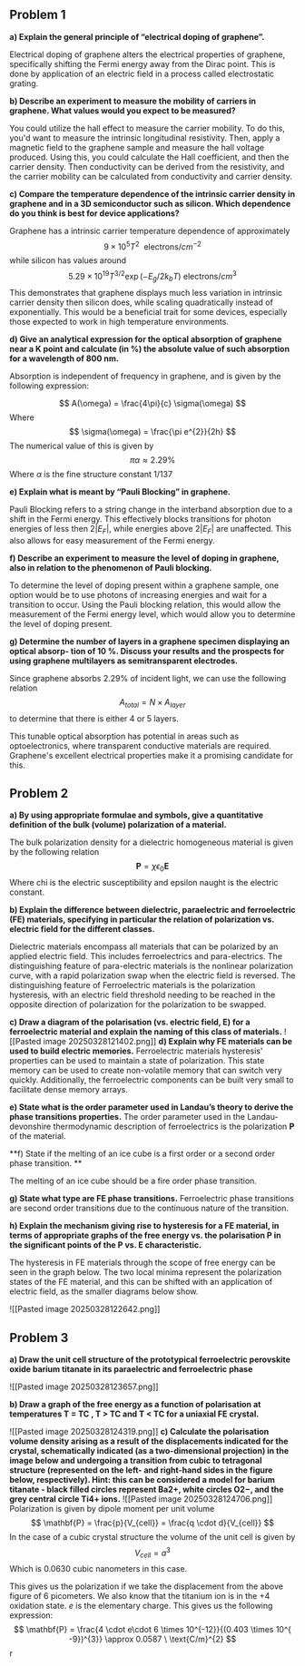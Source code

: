 ## Problem 1 
**a) Explain the general principle of “electrical doping of graphene”.** 

Electrical doping of graphene alters the electrical properties of graphene, specifically shifting the Fermi energy away from the Dirac point. This is done by application of an electric field in a process called electrostatic grating. 

**b) Describe an experiment to measure the mobility of carriers in graphene. What values would you expect to be measured?** 

You could utilize the hall effect to measure the carrier mobility. To do this, you'd want to measure the intrinsic longitudinal resistivity. Then, apply a magnetic field to the graphene sample and measure the hall voltage produced. Using this, you could calculate the Hall coefficient, and then the carrier density. Then conductivity can be derived from the resistivity, and the carrier mobility can be calculated from conductivity and carrier density. 

**c) Compare the temperature dependence of the intrinsic carrier density in graphene and in a 3D semiconductor such as silicon. Which dependence do you think is best for device applications?**

Graphene has a intrinsic carrier temperature dependence of approximately 
$$9 \times 10^{5} T^{2} \ \text{ electrons}/cm^{-2}$$
while silicon has values around 
$$
5.29 \times 10^{19} T^{3/2}\exp(-E_{g}/2k_{b}T) \ \text{electrons}/cm^{3}
$$
This demonstrates that graphene displays much less variation in intrinsic carrier density then silicon does, while scaling quadratically instead of exponentially.  This would be a beneficial trait for some devices, especially those expected to work in high temperature environments. 

**d) Give an analytical expression for the optical absorption of graphene near a K point and calculate (in %) the absolute value of such absorption for a wavelength of 800 nm.**

Absorption is independent of frequency in graphene, and is given by the following expression: 

$$
A(\omega) = \frac{4\pi}{c} \sigma(\omega)
$$
Where
$$
\sigma(\omega) = \frac{\pi e^{2}}{2h}
$$
The numerical value of this is given by
$$
\pi\alpha \approx 2.29 \%
$$
Where $\alpha$ is the fine structure constant 1/137

**e) Explain what is meant by “Pauli Blocking” in graphene.**

Pauli Blocking refers to a string change in the interband absorption due to a shift in the Fermi energy. This effectively blocks transitions for photon energies of less then 2$|E_{F}|$, while energies above $2|E_{F}|$ are unaffected. This also allows for easy measurement of the Fermi energy. 

**f) Describe an experiment to measure the level of doping in graphene, also in relation to the phenomenon of Pauli blocking.**

To determine the level of doping present within a graphene sample, one option would be to use photons of increasing energies and wait for a transition to occur. Using the Pauli blocking relation, this would allow the measurement of the Fermi energy level, which would allow you to determine the level of doping present. 

**g) Determine the number of layers in a graphene specimen displaying an optical absorp- tion of 10 %. Discuss your results and the prospects for using graphene multilayers as semitransparent electrodes.**

Since graphene absorbs 2.29% of incident light, we can use the following relation 
$$
A_{total} = N \times A_{layer}
$$
to determine that there is either 4 or 5 layers. 

This tunable optical absorption has potential in areas such as optoelectronics, where transparent conductive materials are required. Graphene's excellent electrical properties make it a promising candidate for this. 

## Problem 2 

**a) By using appropriate formulae and symbols, give a quantitative definition of the bulk (volume) polarization of a material.**

The bulk polarization density for a dielectric homogeneous material is given by the following relation 
$$
\mathbf{P} = \chi \epsilon_{0} \mathbf{E}
$$
Where chi is the electric susceptibility and epsilon naught is the electric constant. 

**b) Explain the difference between dielectric, paraelectric and ferroelectric (FE) materials, specifying in particular the relation of polarization vs. electric field for the different classes.**

Dielectric materials encompass all materials that can be polarized by an applied electric field. This includes ferroelectrics and para-electrics. The distinguishing feature of para-electric materials is the nonlinear polarization curve, with a rapid polarization swap when the electric field is reversed. The distinguishing feature of Ferroelectric materials is the polarization hysteresis, with an electric field threshold needing to be reached in the opposite direction of polarization for the polarization to be swapped. 

**c) Draw a diagram of the polarisation (vs. electric field, E) for a ferroelectric material and explain the naming of this class of materials.**
![[Pasted image 20250328121402.png]]
**d) Explain why FE materials can be used to build electric memories.**
Ferroelectric materials hysteresis' properties can be used to maintain a state of polarization. This state memory can be used to create non-volatile memory that can switch very quickly. Additionally, the ferroelectric components can be built very small to facilitate dense memory arrays.

**e) State what is the order parameter used in Landau’s theory to derive the phase transitions properties.**
The order parameter used in the Landau-devonshire thermodynamic description of ferroelectrics is the polarization $\mathbf{P}$ of the material. 

**f) State if the melting of an ice cube is a first order or a second order phase transition. **

The melting of an ice cube should be a fire order phase transition.

**g) State what type are FE phase transitions.**
Ferroelectric phase transitions are second order transitions due to the continuous nature of the transition. 

**h) Explain the mechanism giving rise to hysteresis for a FE material, in terms of appropriate graphs of the free energy vs. the polarisation P in the significant points of the P vs. E characteristic.**

The hysteresis in FE materials through the scope of free energy can be seen in the graph below. The two local minima represent the polarization states of the FE material, and this can be shifted with an application of electric field, as the smaller diagrams below show.

![[Pasted image 20250328122642.png]]


## Problem 3 

**a) Draw the unit cell structure of the prototypical ferroelectric perovskite oxide barium titanate in its paraelectric and ferroelectric phase**

![[Pasted image 20250328123657.png]]

**b) Draw a graph of the free energy as a function of polarisation at temperatures T = TC , T > TC and T < TC for a uniaxial FE crystal.**

![[Pasted image 20250328124319.png]]
**c) Calculate the polarisation volume density arising as a result of the displacements indicated for the crystal, schematically indicated (as a two-dimensional projection) in the image below and undergoing a transition from cubic to tetragonal structure (represented on the left- and right-hand sides in the figure below, respectively). Hint: this can be considered a model for barium titanate - black filled circles represent Ba2+, white circles O2−, and the grey central circle Ti4+ ions.**
![[Pasted image 20250328124706.png]]
Polarization is given by dipole moment per unit volume
$$
\mathbf{P} = \frac{p}{V_{cell}} = \frac{q \cdot d}{V_{cell}}
$$
In the case of a cubic crystal structure the volume of the unit cell is given by 
$$
V_{cell} = a^{3}
$$
Which is $0.0630$ cubic nanometers in this case. 

This gives us the polarization if we take the displacement from the above figure of 6 picometers. We also know that the titanium ion is in the +4 oxidation state. $e$ is the elementary charge. This gives us the following expression:
$$
\mathbf{P} = \frac{4 \cdot e\cdot 6 \times 10^{-12}}{(0.403 \times 10^{ -9})^{3}} \approx 0.0587 \ \text{C/m}^{2}
$$
r
